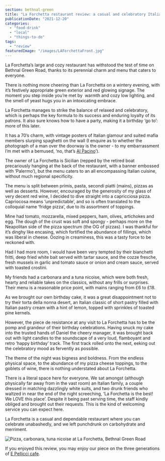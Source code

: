```yaml
---
section: bethnal-green
title: "La Forchetta restaurant review: a casual and celebratory Italian classic"
publicationDate: "2021-12-20"
categories: 
  - "food-drink"
  - "local"
  - "things-to-do"
tags: 
  - "review"
featuredImage: "/images/LAForchettaFront.jpg"
---
```


La Forchetta’s large and cozy restaurant has withstood the test of time on Bethnal Green Road, thanks to its perennial charm and menu that caters to everyone.

There is nothing more cheering than La Forchetta on a wintery evening, with it’s festively appropriate green exterior and red glowing signage. The moment you step inside you’re met by  warmth and cozy low lighting, and the smell of yeast hugs you in an intoxicating embrace.

La Forchetta manages to strike the balance of relaxed and celebratory, which is perhaps the key formula to its success and enduring loyalty of its patrons. It also sure knows how to have a party, making it a birthday ‘go to’: more of this later.

It has a 70’s charm, with vintage posters of Italian glamour and suited mafia members slurping spaghetti on the wall (I enquire as to whether the photograph of a man over the doorway is the owner - to my embarrassment I’m met with a bemused, ‘no, that’s [Al Pacino](https://www.imdb.com/name/nm0000199/)’). 

The owner of La Forchetta is Sicilian (repped by the retired boat precariously hanging at the back of the restaurant, with a banner embossed with ‘Palermo’), but the menu caters to an all encompassing Italian cuisine, without much regional specificity. 

The menu is split between primis, pasta, secondi piatti (mains), pizzas as well as desserts. However, encouraged by the generosity of my glass of very decent red wine, I decided to dive straight into a capricciosa pizza. Capriocosa means ‘unpredictable’, and so is often translated to the colloquial name ‘fridge pizza’, due to its assortment of toppings. 

Mine had tomato, mozzarella, mixed peppers, ham, olives, artichokes and egg. The dough of the crust was soft and spongy - perhaps more on the Neapolitan side of the pizza spectrum (the OG of pizzas). I was thankful for it’s dinghy like encasing, which fortified the abundance of fillings, which was liberal in cheese. Oozing in creaminess, this was a tasty force to be reckoned with.

Had I had more room, I would have been very tempted by their bianchetti fritti, deep fried white bait served with tartar sauce, and the cozze fresche, fresh mussels in garlic and tomato sauce or onion and cream sauce, served with toasted crostini.

My friends had a carbonara and a tuna nicoise, which were both fresh, hearty and reliable takes on the classics, without any frills or surprises. Their menu is a reasonable price point, with mains ranging from £6 to £18. 

As we brought our own birthday cake, it was a great disappointment not to try their torta della nonna desert, an Italian classic of short pastry filled with Italian pastry cream with a hint of lemon, topped with sprinkles of toasted pine kernels. 

However, the piece de resistance at any visit to La Forchetta has to be the pomp and grandeur of their birthday celebrations. Having snuck my cake into the trusted hands of Daniel the cheery manager, it was brought back out with light candles to the soundscape of a very loud, flamboyant and retro ‘happy birthday’ track. The first track rolled onto the next, eeking out the celebratory mood as fervently as possible.

The theme of the night was bigness and boldness. From the endless physical space, to the abundance of my pizza cheese toppings, to the goblets of wine, there is nothing understated about La Forchetta.

There is a literal space here for everyone. We sat amongst (although physically far away from in the vast room) an Italian family, a couple dressed in matching dazzlingly white suits, and two drunk friends who waltzed in near the end of the night screeching, ‘La Forchetta is the best! We LOVE this place’. Despite it being past serving time, the staff kindly obliged and brought out their requests. This is the kind of welcoming service you can expect here.

La Forchetta is a casual and dependable restaurant where you can celebrate unabashedly, and we left punchdrunk on carbohydrate and merriment.

![Pizza, carbonara, tuna nicoise at La Forchetta, Bethnal Green Road](/images/Food-La-Forchetta-1024x683.jpg)

If you enjoyed this review, you may enjoy our piece on the three generations of [E Pellicci cafe](https://bethnalgreenlondon.co.uk/e-pellicci-cafe-anna-nev-interview/).
